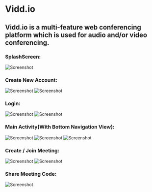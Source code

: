 # Vidd.io
<h2>Vidd.io is a multi-feature web conferencing platform which is used for audio and/or video conferencing.</h2>

<h3>SplashScreen: </h3>

![Screenshot](/screenshots/1.png)

<h3>Create New Account: </h3>

![Screenshot](/screenshots/3.png)
![Screenshot](/screenshots/4.png)

<h3>Login: </h3>

![Screenshot](/screenshots/2.png)
![Screenshot](/screenshots/5.png)

<h3>Main Activity(With Bottom Navigation View): </h3>

![Screenshot](/screenshots/6.png)
![Screenshot](/screenshots/7.png)
![Screenshot](/screenshots/8.png)

<h3>Create / Join Meeting: </h3>

![Screenshot](/screenshots/9.png)
![Screenshot](/screenshots/11.png)

<h3>Share Meeting Code: </h3>

![Screenshot](/screenshots/10.png)
